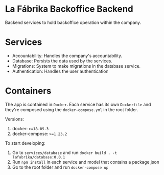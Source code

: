 # La Fábrika Backoffice Backend
Backend services to hold backoffice operation within the company.

# Services
- Accountability: Handles the company's accountability.
- Database: Persists the data used by the services.
- Migrations: System to make migrations in the database service.
- Authentication: Handles the user authentication

# Containers
The app is contained in `Docker`. Each service has its own `Dockerfile` and they're composed using the `docker-compose.yml` in the root folder.

Versions:
  1. docker: `>=18.09.3`
  2. docker-compose: `>=1.23.2`

To start developing:
  1. Go to `services/database` and run `docker build . -t lafabrika/database:0.0.1`
  2. Run `npm install` in each service and model that contains a package.json
  3. Go to the root folder and run `docker-compose up`

